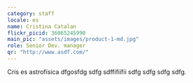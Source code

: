 ```yaml
---
category: staff
locale: es
name: Cristina Catalan
flickr_picid: 36065245990
main_pic: "assets/images/product-1-md.jpg"
role: Senior Dev. manager
qr: "http://www.asdf.com/"
---
```


Cris es astrofísica
dfgosfdg sdfg sdffifiifii sdfg sdfg
sdfg sdfg.

